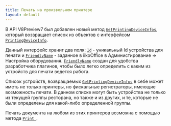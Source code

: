 ```yaml
---
title: Печать на произвольном принтере
layout: default
---
```


В API V8Preview7 был добавлен новый метод [`GetPrintingDeviceInfos`](https://iiko.github.io/front.api.sdk/v8/html/M_Resto_Front_Api_IOperationService_GetPrintingDeviceInfos.htm), который возвращает список из объектов с интерфейсом [`PrintingDeviceInfo`](https://iiko.github.io/front.api.sdk/v8/html/T_Resto_Front_Api_Data_Device_IPrintingDeviceInfo.htm).

Данный интерфейс хранит два поля: [`Id`](https://iiko.github.io/front.api.sdk/v8/html/P_Resto_Front_Api_Data_Common_IEntity_Id.htm) - уникальный Id устройства для печати и  [`FriendlyName`](https://iiko.github.io/front.api.sdk/v8/html/P_Resto_Front_Api_Data_Device_IPrintingDeviceInfo_FriendlyName.htm) - заданное в iikoOffice в Администирование => Настройка оборудования. [`FriendlyName`](https://iiko.github.io/front.api.sdk/v8/html/P_Resto_Front_Api_Data_Device_IPrintingDeviceInfo_FriendlyName.htm) создан для удобства разработчика плагинов, чтобы было легко определить с каким из устройств для печати ведется работа.

Список устройств, возвращаемых [`GetPrintingDeviceInfos`](https://iiko.github.io/front.api.sdk/v8/html/M_Resto_Front_Api_IOperationService_GetPrintingDeviceInfos.htm) в себе может иметь не только принтеры, но фискальные регистраторы, имеющие возможность печати. В данном списке могут быть устройства не только из текущей группы ресторана, но также и из других, и те, которые не были определены для какой-либо определенной группы.

Печать документа на любом из этих принтеров возможна с помощью метода [`Print `](https://iiko.github.io/front.api.sdk/v8/html/M_Resto_Front_Api_IOperationService_Print.htm).
